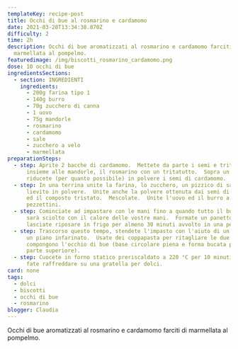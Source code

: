 ```yaml
---
templateKey: recipe-post
title: Occhi di bue al rosmarino e cardamomo
date: 2021-03-28T13:34:38.870Z
difficulty: 2
time: 2h
description: Occhi di bue aromatizzati al rosmarino e cardamomo farciti di
  marmellata al pompelmo.
featuredimage: /img/biscotti_rosmarino_cardamomo.png
dose: 10 occhi di bue
ingredientsSections:
  - section: INGREDIENTI
    ingredients:
      - 200g farina tipo 1
      - 140g burro
      - 70g zucchero di canna
      - 1 uovo
      - 75g mandorle
      - rosmarino
      - cardamomo
      - sale
      - zucchero a velo
      - marmellata
preparationSteps:
  - step: Aprite 2 bacche di cardamomo.  Mettete da parte i semi e tritate le bucce
      insieme alle mandorle, il rosmarino con un tritatutto.  Sopra un tagliere
      riducete (per quanto possibile) in polvere i semi di cardamomo.
  - step: In una terrina unite la farina, lo zucchero, un pizzico di sale ed il
      lievito in polvere.  Unite anche la polvere ottenuta dai semi di cardamomo
      ed il composto tristato.  Mescolate.  Unite l'uovo ed il burro a
      pezzettini.
  - step: Cominciate ad impastare con le mani fino a quando tutto il burro non si
      sarà sciolto con il calore delle vostre mani.  Formate un panetto e
      lasciate riposare in frigo per almeno 30 minuti avvolto in una pellicola.
  - step: Trascorso questo tempo, stendete l'impasto con l'aiuto di un mattarello su
      un piano infarinato.  Usate dei coppapasta per ritagliare le due forme che
      compongono l'occhio di bue (base circolare piena e forma bucata per la
      parte superiore).
  - step: Cuocete in forno statico preriscaldato a 220 °C per 10 minuti.  Sfornate e
      fate raffreddare su una gratella per dolci.
card: none
tags:
  - dolci
  - biscotti
  - occhi di bue
  - rosmarino
blogger: Claudia
---
```

Occhi di bue aromatizzati al rosmarino e cardamomo farciti di marmellata al pompelmo.